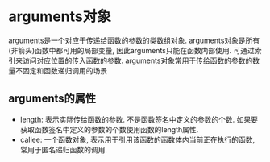 # arguments对象

arguments是一个对应于传递给函数的参数的类数组对象. arguments对象是所有(非箭头)函数中都可用的局部变量, 因此arguments只能在函数内部使用. 可通过索引来访问对应位置的传入函数的参数. arguments对象常用于传给函数的参数的数量不固定和函数递归调用的场景

## arguments的属性

* length: 表示实际传给函数的参数. 不是函数签名中定义的参数的个数. 如果要获取函数签名中定义的参数的个数使用函数的length属性.
* callee: 一个函数对象, 表示用于引用该函数的函数体内当前正在执行的函数, 常用于匿名递归函数的调用.



